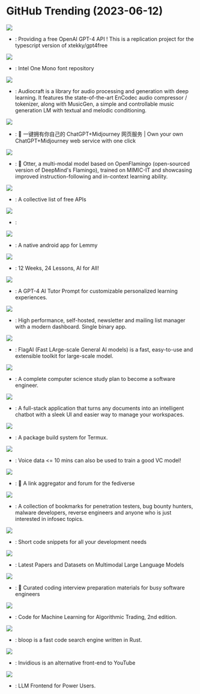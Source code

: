 # GitHub Trending (2023-06-12)

![](https://img.shields.io/badge/TypeScript-New%20382-green?style=flat-square&logo=appveyor)
- [](https://github.comundefined): Providing a free OpenAI GPT-4 API ! This is a replication project for the typescript version of xtekky/gpt4free

![](https://img.shields.io/badge/none-New%201-green?style=flat-square&logo=appveyor)
- [](https://github.comundefined): Intel One Mono font repository

![](https://img.shields.io/badge/Python-New%202-green?style=flat-square&logo=appveyor)
- [](https://github.comundefined): Audiocraft is a library for audio processing and generation with deep learning. It features the state-of-the-art EnCodec audio compressor / tokenizer, along with MusicGen, a simple and controllable music generation LM with textual and melodic conditioning.

![](https://img.shields.io/badge/TypeScript-New%20516-green?style=flat-square&logo=appveyor)
- [](https://github.comundefined): 🎨 一键拥有你自己的 ChatGPT+Midjourney 网页服务 | Own your own ChatGPT+Midjourney web service with one click

![](https://img.shields.io/badge/Python-New%20119-green?style=flat-square&logo=appveyor)
- [](https://github.comundefined): 🦦 Otter, a multi-modal model based on OpenFlamingo (open-sourced version of DeepMind's Flamingo), trained on MIMIC-IT and showcasing improved instruction-following and in-context learning ability.

![](https://img.shields.io/badge/Python-New%20525-green?style=flat-square&logo=appveyor)
- [](https://github.comundefined): A collective list of free APIs

![](https://img.shields.io/badge/Swift-New%2065-green?style=flat-square&logo=appveyor)
- [](https://github.comundefined): 

![](https://img.shields.io/badge/Kotlin-New%2035-green?style=flat-square&logo=appveyor)
- [](https://github.comundefined): A native android app for Lemmy

![](https://img.shields.io/badge/Jupyter%20Notebook-New%201-green?style=flat-square&logo=appveyor)
- [](https://github.comundefined): 12 Weeks, 24 Lessons, AI for All!

![](https://img.shields.io/badge/none-New%20729-green?style=flat-square&logo=appveyor)
- [](https://github.comundefined): A GPT-4 AI Tutor Prompt for customizable personalized learning experiences.

![](https://img.shields.io/badge/Go-New%20260-green?style=flat-square&logo=appveyor)
- [](https://github.comundefined): High performance, self-hosted, newsletter and mailing list manager with a modern dashboard. Single binary app.

![](https://img.shields.io/badge/Python-New%20510-green?style=flat-square&logo=appveyor)
- [](https://github.comundefined): FlagAI (Fast LArge-scale General AI models) is a fast, easy-to-use and extensible toolkit for large-scale model.

![](https://img.shields.io/badge/none-New%2079-green?style=flat-square&logo=appveyor)
- [](https://github.comundefined): A complete computer science study plan to become a software engineer.

![](https://img.shields.io/badge/JavaScript-New%2095-green?style=flat-square&logo=appveyor)
- [](https://github.comundefined): A full-stack application that turns any documents into an intelligent chatbot with a sleek UI and easier way to manage your workspaces.

![](https://img.shields.io/badge/Shell-New%204-green?style=flat-square&logo=appveyor)
- [](https://github.comundefined): A package build system for Termux.

![](https://img.shields.io/badge/Python-New%2091-green?style=flat-square&logo=appveyor)
- [](https://github.comundefined): Voice data <= 10 mins can also be used to train a good VC model!

![](https://img.shields.io/badge/Rust-New%20213-green?style=flat-square&logo=appveyor)
- [](https://github.comundefined): 🐀 A link aggregator and forum for the fediverse

![](https://img.shields.io/badge/HTML-New%2067-green?style=flat-square&logo=appveyor)
- [](https://github.comundefined): A collection of bookmarks for penetration testers, bug bounty hunters, malware developers, reverse engineers and anyone who is just interested in infosec topics.

![](https://img.shields.io/badge/JavaScript-New%20306-green?style=flat-square&logo=appveyor)
- [](https://github.comundefined): Short code snippets for all your development needs

![](https://img.shields.io/badge/none-New%20188-green?style=flat-square&logo=appveyor)
- [](https://github.comundefined): Latest Papers and Datasets on Multimodal Large Language Models

![](https://img.shields.io/badge/TypeScript-New%20215-green?style=flat-square&logo=appveyor)
- [](https://github.comundefined): 💯 Curated coding interview preparation materials for busy software engineers

![](https://img.shields.io/badge/Jupyter%20Notebook-New%20172-green?style=flat-square&logo=appveyor)
- [](https://github.comundefined): Code for Machine Learning for Algorithmic Trading, 2nd edition.

![](https://img.shields.io/badge/Rust-New%2097-green?style=flat-square&logo=appveyor)
- [](https://github.comundefined): bloop is a fast code search engine written in Rust.

![](https://img.shields.io/badge/Crystal-New%20195-green?style=flat-square&logo=appveyor)
- [](https://github.comundefined): Invidious is an alternative front-end to YouTube

![](https://img.shields.io/badge/JavaScript-New%2043-green?style=flat-square&logo=appveyor)
- [](https://github.comundefined): LLM Frontend for Power Users.

